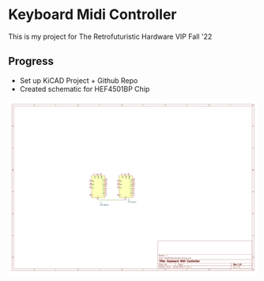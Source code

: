 # Keyboard Midi Controller

This is my project for The Retrofuturistic Hardware VIP Fall '22

## Progress

- Set up KiCAD Project + Github Repo
- Created schematic for HEF4501BP Chip

![Schematic.png](Schematic.png)